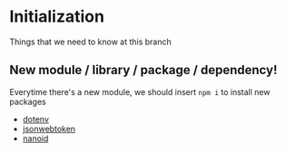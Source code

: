 # Initialization
Things that we need to know at this branch

## New module / library / package / dependency!
Everytime there's a new module, we should insert `npm i` to install new packages
- [dotenv](https://www.npmjs.com/package/dotenv)
- [jsonwebtoken](https://www.npmjs.com/package/jsonwebtoken)
- [nanoid](https://www.npmjs.com/package/nanoid)